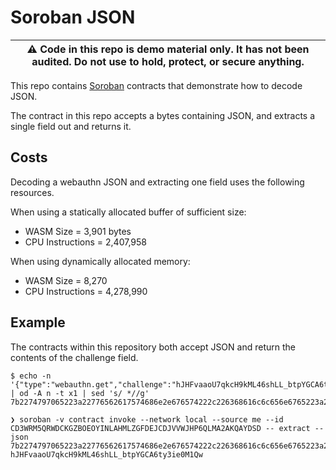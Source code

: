 # Soroban JSON

| :warning: Code in this repo is demo material only. It has not been audited. Do not use to hold, protect, or secure anything. |
|-----------------------------------------|

This repo contains [Soroban] contracts that demonstrate how to decode JSON.

[Stellar]: https://stellar.org
[Soroban]: https://soroban.stellar.org

The contract in this repo accepts a bytes containing JSON, and extracts a single field out and returns it.

## Costs

Decoding a webauthn JSON and extracting one field uses the following resources.

When using a statically allocated buffer of sufficient size:
- WASM Size = 3,901 bytes
- CPU Instructions = 2,407,958

When using dynamically allocated memory:
- WASM Size = 8,270
- CPU Instructions = 4,278,990

## Example

The contracts within this repository both accept JSON and return the contents of the challenge field.

```
$ echo -n '{"type":"webauthn.get","challenge":"hJHFvaaoU7qkcH9kML46shLL_btpYGCA6ty3ie0M1Qw","origin":"http://localhost:4507","crossOrigin":false}' | od -A n -t x1 | sed 's/ *//g'
7b2274797065223a22776562617574686e2e676574222c226368616c6c656e6765223a22684a48467661616f5537716b6348396b4d4c343673684c4c5f62747059474341367479336965304d315177222c226f726967696e223a22687474703a2f2f6c6f63616c686f73743a34353037222c2263726f73734f726967696e223a66616c73657d

❯ soroban -v contract invoke --network local --source me --id CD3WRM5QRWDCKGZBOEOYINLAHMLZGFDEJCDJVVWJHP6QLMA2AKQAYDSD -- extract --json 7b2274797065223a22776562617574686e2e676574222c226368616c6c656e6765223a22684a48467661616f5537716b6348396b4d4c343673684c4c5f62747059474341367479336965304d315177222c226f726967696e223a22687474703a2f2f6c6f63616c686f73743a34353037222c2263726f73734f726967696e223a66616c73657d
hJHFvaaoU7qkcH9kML46shLL_btpYGCA6ty3ie0M1Qw
```
